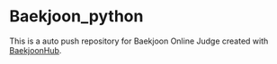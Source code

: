 # Baekjoon_python
This is a auto push repository for Baekjoon Online Judge created with [BaekjoonHub](https://github.com/BaekjoonHub/BaekjoonHub).
